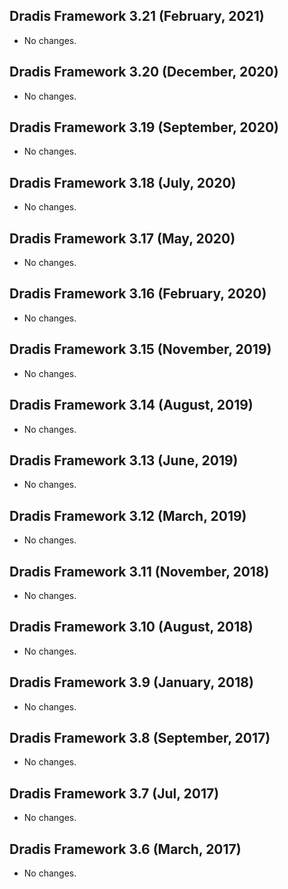 ## Dradis Framework 3.21 (February, 2021) ##

*  No changes.

## Dradis Framework 3.20 (December, 2020) ##

*  No changes.

## Dradis Framework 3.19 (September, 2020) ##

*  No changes.

## Dradis Framework 3.18 (July, 2020) ##

*  No changes.

## Dradis Framework 3.17 (May, 2020) ##

*  No changes.

## Dradis Framework 3.16 (February, 2020) ##

*  No changes.

## Dradis Framework 3.15 (November, 2019) ##

*  No changes.

## Dradis Framework 3.14 (August, 2019) ##

*  No changes.

## Dradis Framework 3.13 (June, 2019) ##

*  No changes.

## Dradis Framework 3.12 (March, 2019) ##

*  No changes.

## Dradis Framework 3.11 (November, 2018) ##

*  No changes.

## Dradis Framework 3.10 (August, 2018) ##

*   No changes.

## Dradis Framework 3.9 (January, 2018) ##

*   No changes.

## Dradis Framework 3.8 (September, 2017) ##

*   No changes.

## Dradis Framework 3.7 (Jul, 2017) ##

*   No changes.

## Dradis Framework 3.6 (March, 2017) ##

*   No changes.
